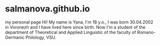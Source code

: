 # salmanova.github.io
my personal page
Hi! My name is Yana, I'm 18 y.o., I was born 30.04.2002 in Voronezh and I have lived here since birth. Now I'm a student of the department of Theoretical and Applied Linguistic of the faculty of Romano-Germanic Philology, VSU.  
